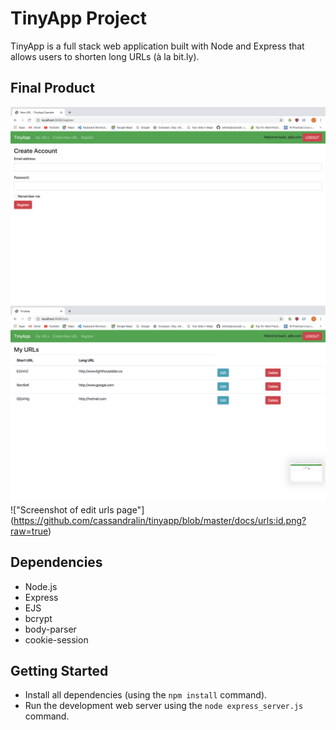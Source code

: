 # TinyApp Project

TinyApp is a full stack web application built with Node and Express that allows users to shorten long URLs (à la bit.ly).

## Final Product

!["Screenshot of Register Page"](https://github.com/cassandralin/tinyapp/blob/master/docs/register.png?raw=true)
!["Screenshot of urls"](https://github.com/cassandralin/tinyapp/blob/master/docs/urls.png?raw=true)
!["Screenshot of edit urls page"] (https://github.com/cassandralin/tinyapp/blob/master/docs/urls:id.png?raw=true)

## Dependencies

- Node.js
- Express
- EJS
- bcrypt
- body-parser
- cookie-session

## Getting Started

- Install all dependencies (using the `npm install` command).
- Run the development web server using the `node express_server.js` command.
